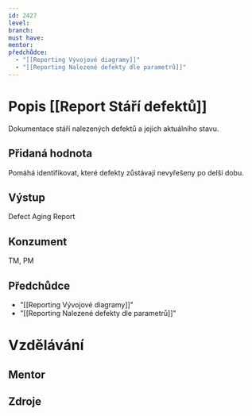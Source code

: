 ```yaml
---
id: 2427
level: 
branch: 
must have: 
mentor: 
předchůdce: 
  - "[[Reporting Vývojové diagramy]]"
  - "[[Reporting Nalezené defekty dle parametrů]]"
---
```



# Popis [[Report Stáří defektů]]
Dokumentace stáří nalezených defektů a jejich aktuálního stavu.

## Přidaná hodnota
Pomáhá identifikovat, které defekty zůstávají nevyřešeny po delší dobu.

## Výstup
Defect Aging Report

## Konzument
TM, PM

## Předchůdce

  - "[[Reporting Vývojové diagramy]]"
  - "[[Reporting Nalezené defekty dle parametrů]]"

# Vzdělávání


## Mentor


## Zdroje